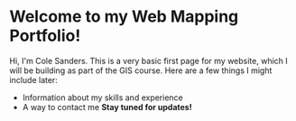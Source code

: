 # Welcome to my Web Mapping Portfolio!
Hi, I'm Cole Sanders.
This is a very basic first page for my website, which I will be building as part of the GIS course.
Here are a few things I might include later:
* Information about my skills and experience
* A way to contact me
**Stay tuned for updates!**
